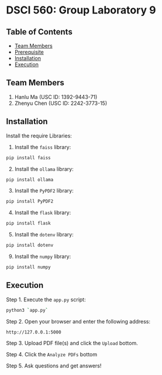 # DSCI 560: Group Laboratory 9

## Table of Contents

- [Team Members](#team-members)
- [Prerequisite](#prerequisite)
- [Installation](#installation)
- [Execution](#execution)

## Team Members

1. Hanlu Ma (USC ID: 1392-9443-71)
2. Zhenyu Chen (USC ID: 2242-3773-15)

## Installation

Install the require Libraries:

1. Install the `faiss` library:

```bash
pip install faiss
```

2. Install the `ollama` library:

```bash
pip install ollama
```

3. Install the `PyPDF2` library:

```bash
pip install PyPDF2
```

4. Install the `flask` library:

```bash
pip install flask
```

5. Install the `dotenv` library:

```bash
pip install dotenv
```

9. Install the `numpy` library:

```bash
pip install numpy
```

## Execution

Step 1. Execute the `app.py` script:

```bash
python3 `app.py`
```

Step 2. Open your browser and enter the following address:

```bash
http://127.0.0.1:5000
```

Step 3. Upload PDF file(s) and click the `Upload` bottom. 

Step 4. Click the `Analyze PDFs` bottom

Step 5. Ask questions and get answers!